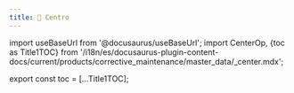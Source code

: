 ```yaml
---
title: 🔵 Centro
---
```


import useBaseUrl from '@docusaurus/useBaseUrl'; 
import CenterOp, {toc as Title1TOC} from '/i18n/es/docusaurus-plugin-content-docs/current/products/corrective_maintenance/master_data/_center.mdx'; 


<CenterOp/>

export const toc = [...Title1TOC];